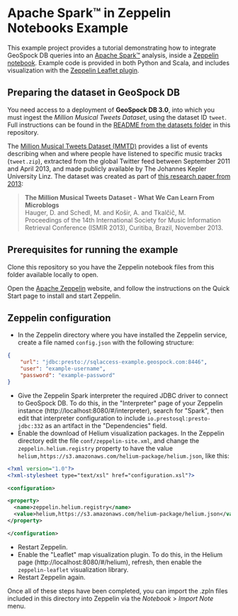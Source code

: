# Apache Spark™ in Zeppelin Notebooks Example

This example project provides a tutorial demonstrating how to integrate GeoSpock DB queries into an [Apache Spark™](https://spark.apache.org) analysis, inside a [Zeppelin notebook](https://zeppelin.apache.org). Example code is provided in both Python and Scala, and includes visualization with the [Zeppelin Leaflet plugin](https://github.com/myuwono/zeppelin-leaflet).

## Preparing the dataset in GeoSpock DB

You need access to a deployment of **GeoSpock DB 3.0**, into which you must ingest the _Million Musical Tweets Dataset_, using the dataset ID `tweet`. Full instructions can be found in the [README from the datasets folder](../datasets/) in this repository.

The [Million Musical Tweets Dataset (MMTD)](http://www.cp.jku.at/datasets/MMTD/) provides a list of events describing when and where people have listened to specific music tracks (`tweet.zip`), extracted from the global Twitter feed between September 2011 and April 2013, and made publicly available by The Johannes Kepler University Linz. The dataset was created as part of [this research paper from 2013](http://www.cp.jku.at/people/hauger/pdf/ISMIR_2013.pdf):

> **The Million Musical Tweets Dataset - What We Can Learn From Microblogs**<br />
> Hauger, D. and Schedl, M. and Košir, A. and Tkalčič, M.<br />
> Proceedings of the 14th International Society for Music Information Retrieval Conference (ISMIR 2013), Curitiba, Brazil, November 2013.

## Prerequisites for running the example

Clone this repository so you have the Zeppelin notebook files from this folder available locally to open.

Open the [Apache Zeppelin](https://zeppelin.apache.org/) website, and follow the instructions on the Quick Start page to install and start Zeppelin.

## Zeppelin configuration

- In the Zeppelin directory where you have installed the Zeppelin service, create a file named `config.json` with the following structure:

```json
{
    "url": "jdbc:presto://sqlaccess-example.geospock.com:8446",
    "user": "example-username",
    "password": "example-password"
}
```

- Give the Zeppelin Spark interpreter the required JDBC driver to connect to GeoSpock DB. To do this, in the "Interpreter" page of your Zeppelin instance (http://localhost:8080/#/interpreter), search for "Spark", then edit that interpreter configuration to include `io.prestosql:presto-jdbc:332` as an artifact in the "Dependencies" field.
- Enable the download of Helium visualization packages. In the Zeppelin directory edit the file `conf/zeppelin-site.xml`, and change the `zeppelin.helium.registry` property to have the value `helium,https://s3.amazonaws.com/helium-package/helium.json`, like this:

```xml
<?xml version="1.0"?>
<?xml-stylesheet type="text/xsl" href="configuration.xsl"?>

<configuration>

<property>
  <name>zeppelin.helium.registry</name>
  <value>helium,https://s3.amazonaws.com/helium-package/helium.json</value>
</property>

</configuration>
```

- Restart Zeppelin.
- Enable the "Leaflet" map visualization plugin. To do this, in the Helium page (http://localhost:8080/#/helium), refresh, then enable the `zeppelin-leaflet` visualization library.
- Restart Zeppelin again.

Once all of these steps have been completed, you can import the .zpln files included in this directory into Zeppelin via the _Notebook_ > _Import Note_ menu.
